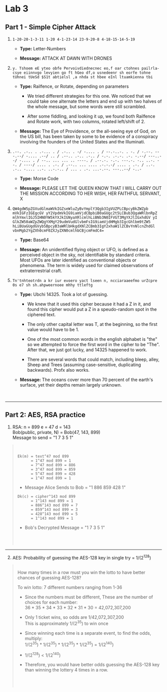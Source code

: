 # Lab 3

## Part 1 - Simple Cipher Attack

1. `1-20-20-1-3-11 1-20 4-1-23-14 23-9-20-8 4-18-15-14-5-19`

   - **Type:** Letter-Numbers

   - **Message:** ATTACK AT DAWN WITH DRONES

2. `y. Tshoem eE yteo obfe Pervoivdiednecnec eo,f oar ctohnes pailrla-csye eiinnvgo levyien go ft hGeo df,o usnedeenr sh eorfe tohne tUhnei tUeSd $S1t abtielsl ,a nhda st hbee eInl ltuamkienna tbi`

   - **Type:** Railfence, or Rotate, depending on parameters

     - We tried different strategies for this one. We noticed that we could take one alternate the letters and end up with two halves of the whole message, but some words were still scrambled.

     - After some fiddling, and looking it up, we found both Railfence and Rotate work, with two columns, rotated left/shift of 2.

   - **Message:** The Eye of Providence, or the all-seeing eye of God, on the US bill, has been taken by some to be evidence of a conspiracy involving the founders of the United States and the Illuminati.

3. `.--. .-.. . .-... . / .-.. . -/ -.... . / --.-..-. . -. / -.--. ---.--/ -.... .--/ .. / .--.. .-.. .-.. / -.-. .-.-. .-. -.--/ ---..--/ -.... . / --.. ... ... .. ----. / .--.-. -.-. ---.-. -.. ..-. --. / ----/ .... . .-. / .--.. ... .... .-.-.-/ .... . .-. / ..-. .-.. -.... ..-. ..-.-.. / ... . .-. ...-.--. ---..--/ -..-`
   - **Type:** Morse Code

   - **Message:** PLEASE LET THE QUEEN KNOW THAT I WILL CARRY OUT THE MISSION ACCORDING TO HER WISH, HER FAITHFUL SERVANT, X

4. `QW4gdW5pZGVudGlmaWVkIGZseWluZyBvYmplY3Qgb3IgVUZPLCBpcyBkZWZpb mVkIGFzIGEgcGV yY2VpdmVkIG9iamVjdCBpbiB0aGUgc2t5LCBub3QgaWRlbnRpZ mlhYmxlIGJ5IHN0YW5kYXJkIGNyaXRlcmlhLiBNb3N0IFVGT3MgYXJlIGxhdGV yI GlkZW50aWZpZWQgYXMgY29udmVudGlvbmFsIG9iamVjdHMgb3IgcGhlbm9tZW5 hLiBUaGUgdGVybSBpcyB3aWRlbHkgdXNlZCBmb3IgY2xhaW1lZCBvYnNlcnZhdGl vbnMgb2YgZXh0cmF0ZXJyZXN0cmlhbCBjcmFmdC4=`

   - **Type:** Base64

   - **Message:** An unidentified flying object or UFO, is defined as a perceived object in the sky, not identifiable by standard criteria. Most UFOs are later identified as conventional objects or phenomena. The term is widely used for claimed observations of extraterrestrial craft.

5. `Tn'tnhteotrdn a kr iur evoero yact lseen n, ncciaraaeefmo urZcpre 0s e7 sh sh.ahpweernoee mhhy ttleftg`

   - **Type:** Ubchi 14325. Took a lot of guessing.

     - We knew that it used this cipher because it had a Z in it, and found this cipher would put a Z in a speudo-random spot in the ciphered text.

     - The only other capital letter was T, at the beginning, so the first value would have to be 1.

     - One of the most common words in the english alphabet is "the" so we attempted to force the first word in the cipher to be "The". After that, we just got lucky, and 14325 happened to work.

     - There are several words that could match, including bleep, alley, Sheep and Trees (assuming case-sensitive, duplicating backwards). Profx also works.

   - **Message:** The oceans cover more than 70 percent of the earth's surface, yet their depths remain largely unknown.

<br/>

---

## Part 2: AES, RSA practice

1. RSA: n = 899 e = 47 d = 143   
   Bob(public, private, N) = Bob(47, 143, 899)  
   Message to send = "1 7 3 5 1"

><br/>
>
>```
> Ek(m) = text^47 mod 899
>       = 1^47 mod 899 = 1
>       = 7^47 mod 899 = 886
>       = 3^47 mod 899 = 859
>       = 5^47 mod 899 = 428
>       = 1^47 mod 899 = 1
>```
>
>- Message Alice Sends to Bob = "1 886 859 428 1"
>
>```
> Dk(c) = cipher^143 mod 899
>       = 1^143 mod 899 = 1
>       = 886^143 mod 899 = 7
>       = 859^143 mod 899 = 3
>       = 428^143 mod 899 = 5
>       = 1^143 mod 899 = 1
>```
>
>- Bob's Decrypted Message = "1 7 3 5 1"
><br/>
><br/>

---

2. AES: Probability of guessing the AES-128 key in single try = 1/(2<sup>128</sup>)

> <br/>
> How many times in a row must you win the lotto to have better chances of guessing AES-128?
>
> To win lotto: 7 different numbers ranging from 1-36
>
> - Since the numbers must be different, These are the number of choices for each number:  
>   36 * 35 * 34 * 33 * 32 * 31 * 30  = 42,072,307,200
>
> - Only 1 ticket wins, so odds are 1/42,072,307,200  
>   This is approximately 1/(2<sup>35</sup>) to win once
>
> - Since winning each time is a separate event, to find the odds, multiply:  
>   1/(2<sup>35</sup>) * 1/(2<sup>35</sup>) * 1/(2<sup>35</sup>) * 1/(2<sup>35</sup>) = 1/(2<sup>140</sup>)
>
> - 1/(2<sup>128</sup>) < 1/(2<sup>140</sup>)
>
> - Therefore, you would have better odds guessing the AES-128 key than winning the lottery 4 times in a row.
><br/>
><br/>
